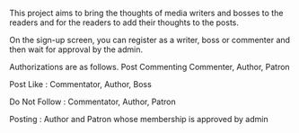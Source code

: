 This project aims to bring the thoughts of media writers and bosses to the readers and for the readers to add their thoughts to the posts.

On the sign-up screen, you can register as a writer, boss or commenter and then wait for approval by the admin.

Authorizations are as follows.
Post Commenting Commenter, Author, Patron

Post Like : Commentator, Author, Boss

Do Not Follow : Commentator, Author, Patron

Posting : Author and Patron whose membership is approved by admin
